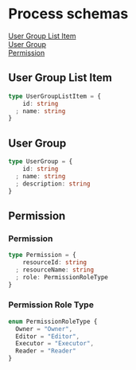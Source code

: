 # Process schemas

[User Group List Item](#user-group-list-item)  
[User Group](#user-group)  
[Permission](#permission)  

## User Group List Item

```typescript
type UserGroupListItem = {
    id: string
  ; name: string
}
```

## User Group

```typescript
type UserGroup = {
    id: string
  ; name: string
  ; description: string
}
```
## Permission

### Permission

```typescript
type Permission = {
    resourceId: string
  ; resourceName: string
  ; role: PermissionRoleType
}
```

### Permission Role Type

```typescript
enum PermissionRoleType {
  Owner = "Owner",
  Editor = "Editor",
  Executor = "Executor",
  Reader = "Reader"
}
```
